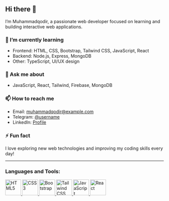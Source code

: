 ## Hi there 👋

I’m Muhammadqodir, a passionate web developer focused on learning and building interactive web applications.

### 🌱 I’m currently learning
- Frontend: HTML, CSS, Bootstrap, Tailwind CSS, JavaScript, React
- Backend: Node.js, Express, MongoDB
- Other: TypeScript, UI/UX design

### 💬 Ask me about
- JavaScript, React, Tailwind, Firebase, MongoDB

### 📫 How to reach me
- Email: muhammadqodir@example.com
- Telegram: [@username](https://t.me/username)
- LinkedIn: [Profile](#)

### ⚡ Fun fact
I love exploring new web technologies and improving my coding skills every day!

---

### Languages and Tools:
<p align="left">
  <a href="https://developer.mozilla.org/en-US/docs/Web/HTML">
    <img src="https://cdn.jsdelivr.net/gh/devicons/devicon@latest/icons/html5/html5-plain-wordmark.svg" alt="HTML5" width="50" height="50"/>
  </a>
  <a href="https://developer.mozilla.org/en-US/docs/Web/CSS">
    <img src="https://cdn.jsdelivr.net/gh/devicons/devicon@latest/icons/css3/css3-plain-wordmark.svg" alt="CSS3" width="50" height="50"/>
  </a>
  <a href="https://getbootstrap.com/">
    <img src="https://cdn.jsdelivr.net/gh/devicons/devicon@latest/icons/bootstrap/bootstrap-original-wordmark.svg" alt="Bootstrap" width="50" height="50"/>
  </a>
  <a href="https://tailwindcss.com/">
    <img src="https://cdn.jsdelivr.net/gh/devicons/devicon@latest/icons/tailwindcss/tailwindcss-original.svg" alt="Tailwind CSS" width="50" height="50"/>
  </a>
  <a href="https://developer.mozilla.org/en-US/docs/Web/JavaScript">
    <img src="https://cdn.jsdelivr.net/gh/devicons/devicon@latest/icons/javascript/javascript-plain.svg" alt="JavaScript" width="50" height="50"/>
  </a>
  <a href="https://react.dev/">
    <img src="https://cdn.jsdelivr.net/gh/devicons/devicon@latest/icons/react/react-original.svg" alt="React" width="50" height="50"/>
  </a>
</p>





